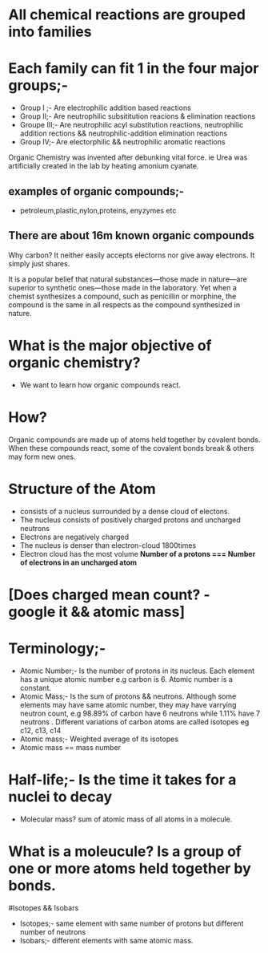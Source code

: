 # All chemical reactions are grouped into families
# Each family can fit 1 in the four major groups;-
* Group I ;- Are electrophilic addition based reactions
* Group II;- Are neutrophilic subsititution reacions & elimination reactions
* Groupe III;- Are neutrophilic acyl substitution reactions,
neutrophilic addition rections && neutrophilic-addition elimination reactions
* Group IV;- Are electorphilic && neutrophilic aromatic reactions

Organic Chemistry was invented after debunking vital force. ie Urea was
artificially created in the lab by heating amonium cyanate.

## examples of organic compounds;-
* petroleum,plastic,nylon,proteins, enyzymes etc

## There are about 16m known organic compounds

Why carbon? It neither easily accepts electorns nor give away electrons.
It simply just shares.

It is a popular belief that natural substances—those made in nature—are
superior to synthetic ones—those made in the laboratory. Yet when a chemist
synthesizes a compound, such as penicillin or morphine, the compound
is the same in all respects as the compound synthesized in nature.

# What is the major objective of organic chemistry?
* We want to learn how organic compounds react.
# How?
Organic compounds are made up of atoms held together by covalent bonds.
When these compounds react, some of the covalent bonds break & others may form
new ones.

# Structure of the Atom
* consists of a nucleus surrounded by a dense cloud of electons.
* The nucleus consists of positively charged protons and uncharged neutrons
* Electrons are negatively charged
* The nucleus is denser than electron-cloud 1800times
* Electron cloud has the most volume
**Number of a protons === Number of electrons in an uncharged atom**
# [Does charged mean count? - google it && atomic mass]

# Terminology;-
* Atomic Number;- Is the number of protons in its nucleus. Each element has a unique
atomic number e.g carbon is 6. Atomic number is a constant.
* Atomic Mass;- Is the sum of protons && neutrons. Although some elements may have same
atomic number, they may have varrying neutron count, e.g 98.89% of carbon have
6 neutrons while 1.11% have 7 neutrons . Different variations of carbon atoms are called
isotopes eg c12, c13, c14
* Atomic mass;- Weighted average of its isotopes
* Atomic mass == mass number
# Half-life;- Is the time it takes for a nuclei to decay
* Molecular mass? sum of atomic mass of all atoms in a molecule.
# What is a moleucule? Is a group of one or more atoms held together by bonds.

#Isotopes && Isobars
* Isotopes;- same element with same number of protons but different number of neutrons
* Isobars;- different elements with same atomic mass.




